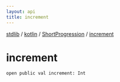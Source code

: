 ```yaml
---
layout: api
title: increment
---
```

[stdlib](../../index.html) / [kotlin](../index.html) / [ShortProgression](index.html) / [increment](increment.html)

# increment

```
open public val increment: Int
```
